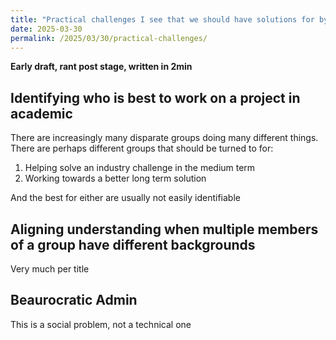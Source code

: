```yaml
---
title: "Practical challenges I see that we should have solutions for by now"
date: 2025-03-30
permalink: /2025/03/30/practical-challenges/
---
```


**Early draft, rant post stage, written in 2min**

## Identifying who is best to work on a project in academic

There are increasingly many disparate groups doing many different things. There are perhaps different groups that should be turned to for:
1. Helping solve an industry challenge in the medium term
2. Working towards a better long term solution

And the best for either are usually not easily identifiable

## Aligning understanding when multiple members of a group have different backgrounds

Very much per title

## Beaurocratic Admin

This is a social problem, not a technical one
